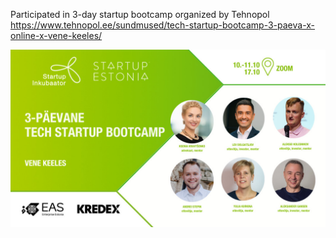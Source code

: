 Participated in 3-day startup bootcamp organized by Tehnopol
https://www.tehnopol.ee/sundmused/tech-startup-bootcamp-3-paeva-x-online-x-vene-keeles/

![](img/71426-230924093200.jpg)